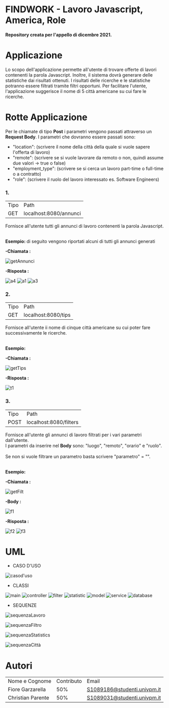 # FINDWORK - Lavoro Javascript, America, Role  
<h4>Repository creata per l'appello di dicembre 2021.</h4>

# Applicazione

<p>
Lo scopo dell'applicazione permette all'utente di trovare offerte di lavori contenenti la parola Javascript.              
Inoltre, il sistema dovrà generare delle statistiche dai risultati ottenuti.                     
I risultati delle ricerche e le statistiche potranno essere filtrati tramite filtri opportuni.              
Per facilitare l'utente, l'applicazione suggerisce il nome di 5 città americane su cui fare le ricerche.  

</p>

# Rotte Applicazione

<p>
Per le chiamate di tipo <b>Post</b> i parametri vengono passati attraverso un <b>Request Body</b>.                       
I parametri che dovranno essere passati sono:
<ul>
  <li>"location": (scrivere il nome della città della quale si vuole sapere l'offerta di lavoro)</li>

<li>"remote": (scrivere se si vuole lavorare da remoto o non, quindi assume due valori -> true o false)</li>

  <li>"employment_type": (scrivere se si cerca un lavoro part-time o full-time o a contratto)</li>

  <li>"role": (scrivere il ruolo del lavoro interessato es. Software Engineers)</li>
</ul>

<h3>1.</h3>
<table>
  <tr><td>Tipo</td><td>Path</td></tr>
  <tr><td>GET</td><td>localhost:8080/annunci</td></tr>
</table>

Fornisce all'utente tutti gli annunci di lavoro contenenti la parola Javascript.

<br><b>Esempio: </b> di seguito vengono riportati alcuni di tutti gli annunci generati</br>


<b>-Chiamata :</b>                   

![getAnnunci](https://user-images.githubusercontent.com/67264863/144684584-120734f6-8c60-4798-a9a6-a7b30f4a2366.png)

<b>-Risposta :</b>

![a4](https://user-images.githubusercontent.com/67264863/144684596-746a003e-99e8-4f43-8caf-c9bec6571192.png)
![a1](https://user-images.githubusercontent.com/67264863/144684597-ad22b6f2-6512-4e15-b148-99894a199f43.png)
![a3](https://user-images.githubusercontent.com/67264863/144684600-156cbca0-a4f0-4a10-8606-0a149b49c80e.png)

<h3>2.</h3>
<table>
  <tr><td>Tipo</td><td>Path</td></tr>
  <tr><td>GET</td><td>localhost:8080/tips</td></tr>
</table>

Fornisce all'utente ii nome di cinque città americane su cui poter fare successivamente le ricerche.

<br><b>Esempio: </b></br>


<b>-Chiamata :</b>    

![getTips](https://user-images.githubusercontent.com/67264863/144685218-82205472-8130-4134-b53b-db166d3dbc31.png)

<b>-Risposta :</b>

![t1](https://user-images.githubusercontent.com/67264863/144685206-e7b5a841-18cd-4c72-bfaa-1956392f8f35.png)

<h3>3.</h3>
<table>
  <tr><td>Tipo</td><td>Path</td></tr>
  <tr><td>POST</td><td>localhost:8080/filters</td></tr>
</table>

Fornisce all'utente gli annunci di lavoro filtrati per i vari parametri dall'utente.
<br>I parametri da inserire nel <b>Body</b> sono: "luogo", "remoto", "orario" e "ruolo".</br>
<br>Se non si vuole filtrare un parametro basta scrivere "parametro" = "".</br>

<br><b>Esempio: </b></br>

<b>-Chiamata :</b>

![getFilt](https://user-images.githubusercontent.com/67264863/144686568-00985ea3-bd53-4dd2-be9c-75ef45eefc29.png)

<b>-Body :</b>

![f1](https://user-images.githubusercontent.com/67264863/144686026-6b4bdac8-5b76-48a3-9a2c-743a8b704333.png)

<b>-Risposta :</b>

![f2](https://user-images.githubusercontent.com/67264863/144686065-be956894-0647-4ee4-85f7-c0f79b751cc3.png)
![f3](https://user-images.githubusercontent.com/67264863/144686067-b9c5c992-b66b-4671-84b6-164dbb420111.png)

</p>

# UML

<ul><li>CASO D'USO</li></ul>

![casod'uso](https://user-images.githubusercontent.com/67264863/144681628-93a3b475-ead9-4df3-84ec-35531db9cc74.png)

<ul><li>CLASSI</li></ul>

![main](https://user-images.githubusercontent.com/67264863/144682982-731ac431-a9be-4a72-a16d-db4be3a65c5c.png)
![controller](https://user-images.githubusercontent.com/67264863/144683000-eefb1815-e134-4a75-aebe-e2ed89021232.png)
![filter](https://user-images.githubusercontent.com/67264863/144683009-61b7558c-4da7-4aa4-934a-95c95f2123a8.png)
![statistic](https://user-images.githubusercontent.com/67264863/144683016-f38e23c2-704e-4349-aa55-0e4a4fa218ce.png)
![model](https://user-images.githubusercontent.com/67264863/144683091-ac9adac3-d2bf-4ac2-82f8-6c0f1039e8b8.png)
![service](https://user-images.githubusercontent.com/67264863/144683099-01c0afb1-78fc-4b23-a0b9-02350a315e3f.png)
![database](https://user-images.githubusercontent.com/67264863/144683106-4dc470a7-420c-41bf-88b7-7cd760e2e7bd.png)

<ul><li>SEQUENZE</li></ul>

![sequenzaLavoro](https://user-images.githubusercontent.com/67264863/144681853-25756916-e45a-4d4f-8636-b57ec1e83a2f.png)

![sequenzaFiltro](https://user-images.githubusercontent.com/67264863/144681845-2d8348de-cad4-4087-a513-778614c42010.png)

![sequenzaStatistics](https://user-images.githubusercontent.com/67264863/144681858-76b0bf77-8bdd-4b3f-adf6-c6fb2cdc93d8.png)

![sequenzaCittà](https://user-images.githubusercontent.com/67264863/144707412-a8d57b55-3bbd-44ed-af90-07f11138b27b.png)

# Autori

<table>
<tr><td>Nome e Cognome</td><td>Contributo</td><td>Email</td></tr>
<tr><td>Fiore Garzarella</td><td>50%</td><td><a href="S1089186@studenti.univpm.it">S1089186@studenti.univpm.it</a></td></tr>
<tr><td>Christian Parente</td><td>50%</td><td><a href="S1089031@studenti.univpm.it">S1089031@studenti.univpm.it</a></td></tr>
</table>

